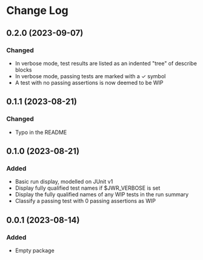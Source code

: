 # Change Log

## 0.2.0 (2023-09-07)

### Changed

* In verbose mode, test results are listed as an indented "tree" of describe blocks
* In verbose mode, passing tests are marked with a ✓ symbol
* A test with no passing assertions is now deemed to be WIP

## 0.1.1 (2023-08-21)

### Changed

* Typo in the README

## 0.1.0 (2023-08-21)

### Added

* Basic run display, modelled on JUnit v1
* Display fully qualified test names if $JWR_VERBOSE is set
* Display the fully qualified names of any WIP tests in the run summary
* Classify a passing test with 0 passing assertions as WIP

## 0.0.1 (2023-08-14)

### Added

* Empty package

